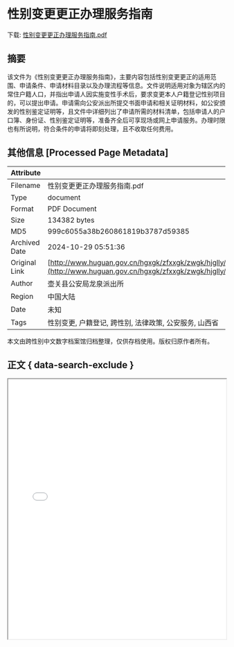 # 性别变更更正办理服务指南

<!-- tcd_download_link -->
下载: <a href="../性别变更更正办理服务指南.pdf" download>性别变更更正办理服务指南.pdf</a>
<!-- tcd_download_link_end -->

## 摘要

<!-- tcd_abstract -->
该文件为《性别变更更正办理服务指南》，主要内容包括性别变更更正的适用范围、申请条件、申请材料目录以及办理流程等信息。文件说明适用对象为辖区内的常住户籍人口，并指出申请人因实施变性手术后，要求变更本人户籍登记性别项目的，可以提出申请。申请需向公安派出所提交书面申请和相关证明材料，如公安颁发的性别鉴定证明等，且文件中详细列出了申请所需的材料清单，包括申请人的户口簿、身份证、性别鉴定证明等，准备齐全后可享现场或网上申请服务。办理时限也有所说明，符合条件的申请将即刻处理，且不收取任何费用。

<!-- tcd_abstract_end -->

## 其他信息 [Processed Page Metadata]

| Attribute       | Value                                  |
|-----------------|----------------------------------------|
| Filename        | 性别变更更正办理服务指南.pdf                             |
| Type            | document                                 |
| Format          | PDF Document                               |
| Size            | 134382 bytes                           |
| MD5             | 999c6055a38b260861819b3787d59385                                  |
| Archived Date   | 2024-10-29 05:51:36                             |
| Original Link   | [http://www.huguan.gov.cn/hgxgk/zfxxgk/zwgk/hjglly/zdjsxmlygknr/gxzhjglnr/lqz/202012/P020220815575849147443.pdf](http://www.huguan.gov.cn/hgxgk/zfxxgk/zwgk/hjglly/zdjsxmlygknr/gxzhjglnr/lqz/202012/P020220815575849147443.pdf)                         |
| Author          | 壶关县公安局龙泉派出所                               |
| Region          | 中国大陆                               |
| Date            | 未知                                 |
| Tags            | 性别变更, 户籍登记, 跨性别, 法律政策, 公安服务, 山西省                                 |

本文由跨性别中文数字档案馆归档整理，仅供存档使用。版权归原作者所有。


## 正文 { data-search-exclude }

<!-- tcd_main_text -->
<iframe src="../性别变更更正办理服务指南.pdf" width="100%" height="600px">
    <p>无法显示PDF，请下载查看。</p>
</iframe>
<!-- tcd_main_text_end -->

